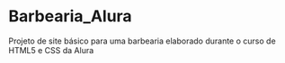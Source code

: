 # Barbearia_Alura
Projeto de site básico para uma barbearia elaborado durante o curso de HTML5 e CSS da Alura
